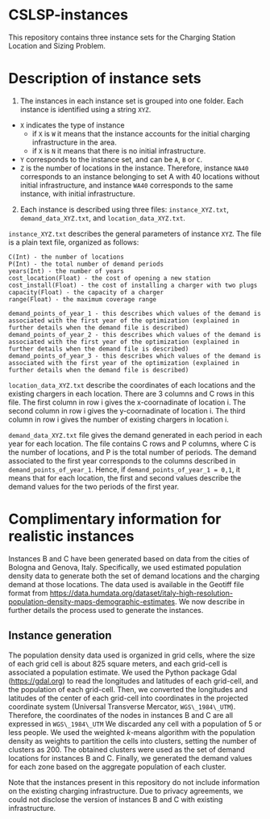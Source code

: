 # CSLSP-instances
This repository contains three instance sets for the Charging Station Location and Sizing Problem.
 
# Description of instance sets

1. The instances in each instance set is grouped into one folder. 
Each instance is identified using a string `XYZ`.
- `X` indicates the type of instance 
	- if `X` is `W` it means that the instance accounts for the initial charging infrastructure in the area. 
	- if `X` is `N` it means that there is no initial infrastructure. 
- `Y` corresponds to the instance set, and can be  `A`, `B` or `C`.
- `Z` is the number of locations in the instance.
Therefore, instance `NA40` corresponds to an instance belonging to set A with 40 locations without initial infrastructure, and instance `WA40` corresponds to the same instance, with initial infrastructure. 

2. Each instance is described using three files: `instance_XYZ.txt`, `demand_data_XYZ.txt`, and `location_data_XYZ.txt`.

`instance_XYZ.txt` describes the general parameters of instance `XYZ`.
The file is a plain text file, organized as follows:
```
C(Int) - the number of locations
P(Int) - the total number of demand periods 
years(Int) - the number of years
cost_location(Float) - the cost of opening a new station
cost_install(Float) - the cost of installing a charger with two plugs
capacity(Float) - the capacity of a charger
range(Float) - the maximum coverage range

demand_points_of_year_1 - this describes which values of the demand is associated with the first year of the optimization (explained in further details when the demand file is described)
demand_points_of_year_2 - this describes which values of the demand is associated with the first year of the optimization (explained in further details when the demand file is described)
demand_points_of_year_3 - this describes which values of the demand is associated with the first year of the optimization (explained in further details when the demand file is described)
```

`location_data_XYZ.txt` describe the coordinates of each locations and the existing chargers in each location. 
There are 3 columns and C rows in this file. 
The first column in row i gives the x-coornadinate of location i. 
The second column in row i gives the y-coornadinate of location i.
The third column in row i gives the number of existing chargers in location i. 

`demand_data_XYZ.txt` file gives the demand generated in each period in each year for each location.
The file contains C rows and P columns, where C is the number of locations, and P is the total number of periods. 
The demand associated to the first year corresponds to the columns described in `demand_points_of_year_1`.
Hence, if `demand_points_of_year_1 = 0,1`, it means that for each location, the first and second values describe the demand values for the two periods of the first year.


# Complimentary information for realistic instances

Instances B and C have been generated based on data from the cities of Bologna and Genova, Italy.
Specifically, we used estimated population density data to generate both the set of demand locations and the charging demand at those locations.
The data used is available in the Geotiff file format from https://data.humdata.org/dataset/italy-high-resolution-population-density-maps-demographic-estimates. 
We now describe in further details the process used to generate the instances.

## Instance generation

The population density data used is organized in grid cells, where the size of each grid cell is about 825 square meters, and each grid-cell is associated a population estimate. 
We used the Python package Gdal (https://gdal.org) to read the longitudes and latitudes of each grid-cell, and the population of each grid-cell.
Then, we converted the longitudes and latitudes of the center of each grid-cell into coordinates in the projected coordinate system (Universal Transverse Mercator, `WGS\_1984\_UTM`). 
Therefore, the coordinates of the nodes in instances B and C are all expressed in `WGS\_1984\_UTM`
We discarded any cell with a population of 5 or less people.
We used the weighted $k$-means algorithm with the population density as weights to partition the cells into clusters, setting the number of clusters as 200.
The obtained clusters were used as the set of demand locations for instances B and C.
Finally, we generated the demand values for each zone based on the aggregate population of each cluster.

Note that the instances present in this repository do not include information on the existing charging infrastructure.
Due to privacy agreements, we could not disclose the version of instances B and C with existing infrastructure.

